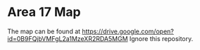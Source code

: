 # Area 17 Map
The map can be found at https://drive.google.com/open?id=0B9FQjbVMFgL2a1MzeXR2RDA5MGM
Ignore this repository.
